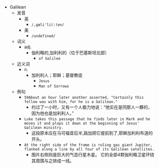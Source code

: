 - Galilean
  - 发音
    - 英
      - `/,gæli'li(:)ən/`
    - 美
      - `/undefined/`
  - 词义
    - adj.
      - 伽利略的,加利利的（位于巴基斯坦北部）
        - `of Galilee `
  - 近义词
    - n.
      - 加利利人；耶稣；基督教徒
        - `Jesus`
        - `Man of Sorrows`
  - 例句
    - `59About an hour later another asserted, "Certainly this fellow was with him, for he is a Galilean."`
      - 约过了一小时，又有一个人极力地说：“他实在是同那人一夥的，因为他也是加利利人。”
    - `Luke takes this passage that he finds later in Mark and he moves it and plops it down at the beginning of Jesus' Galilean ministry.`
      - 这段原本应在马可福音后半,路加把它提前到了,耶稣加利利布道的开头。
    - `At the right side of the frame is ruling gas giant Jupiter, flanked along a line by all four of its Galilean satellites.`
      - 图片右侧则是巨大的气态行星木星。 它的全部4颗伽利略卫星环绕其周围与之排成一线。

